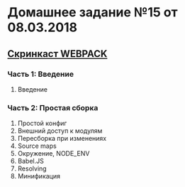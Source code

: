 # Домашнее задание №15 от 08.03.2018

## [Скринкаст WEBPACK](https://learn.javascript.ru/screencast/webpack)
### Часть 1: Введение
1. Введение
### Часть 2: Простая сборка
1. Простой конфиг
2. Внешний доступ к модулям
3. Пересборка при изменениях
4. Source maps
5. Окружение, NODE_ENV
6. Babel.JS
7. Resolving
8. Минификация
